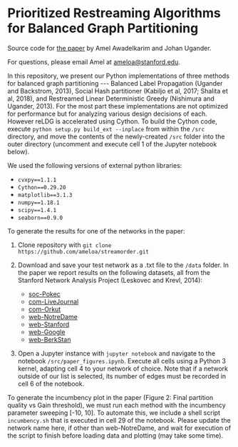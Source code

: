 # Prioritized Restreaming Algorithms for Balanced Graph Partitioning
Source code for [the paper](https://arxiv.org/pdf/2007.03131.pdf) by Amel Awadelkarim and Johan Ugander. 

For questions, please email Amel at ameloa@stanford.edu.

In this repository, we present our Python implementations of three methods for balanced graph partitioning --- Balanced Label Propagation (Ugander and Backstrom, 2013), Social Hash partitioner (Kabiljo et al, 2017; Shalita et al, 2018), and Restreamed Linear Deterministic Greedy (Nishimura and Ugander, 2013). For the most part these implementations are not optimized for performance but for analyzing various design decisions of each. However reLDG is accelerated using Cython. To build the Cython code, execute `python setup.py build_ext --inplace` from within the `/src` directory, and move the contents of the newly-created `/src` folder into the outer directory (uncomment and execute cell 1 of the Jupyter notebook below).

We used the following versions of external python libraries:
* `cvxpy==1.1.1`
* `Cython==0.29.20`
* `matplotlib==3.1.3`
* `numpy==1.18.1`
* `scipy==1.4.1`
* `seaborn==0.9.0`

To generate the results for one of the networks in the paper:
1. Clone repository with `git clone https://github.com/ameloa/streamorder.git`
2. Download and save your test network as a .txt file to the `/data` folder. In the paper we report results on the following datasets, all from the Stanford Network Analysis Project (Leskovec and Krevl, 2014):

    * [soc-Pokec](http://snap.stanford.edu/data/soc-Pokec.html) 
    * [com-LiveJournal](http://snap.stanford.edu/data/com-LiveJournal.html) 
    * [com-Orkut](http://snap.stanford.edu/data/com-Orkut.html) 
    * [web-NotreDame](http://snap.stanford.edu/data/web-NotreDame.html) 
    * [web-Stanford](http://snap.stanford.edu/data/web-Stanford.html) 
    * [web-Google](http://snap.stanford.edu/data/web-Google.html) 
    * [web-BerkStan](http://snap.stanford.edu/data/web-BerkStan.html)

3. Open a Jupyter instance with `jupyter notebook` and navigate to the notebook `/src/paper_figures.ipynb`. Execute all cells using a Python 3 kernel, adapting cell 4 to your network of choice. Note that if a network outside of our list is selected, its number of edges must be recorded in cell 6 of the notebook.

To generate the incumbency plot in the paper (Figure 2: Final partition quality vs Gain threshold), we must run each method with the incumbency parameter sweeping [-10, 10]. To automate this, we include a shell script `incumbency.sh` that is executed in cell 29 of the notebook. Please update the network name here, if other than web-NotreDame, and wait for execution of the script to finish before loading data and plotting (may take some time).
